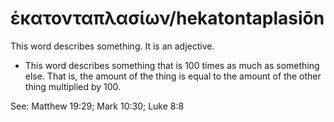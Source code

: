 # ἑκατονταπλασίων/hekatontaplasiōn
This word describes something. It is an adjective.

* This word describes something that is 100 times as much as something else. That is, the amount of the thing is equal to the amount of the other thing multiplied by 100.

See:  Matthew 19:29; Mark 10:30; Luke 8:8 
